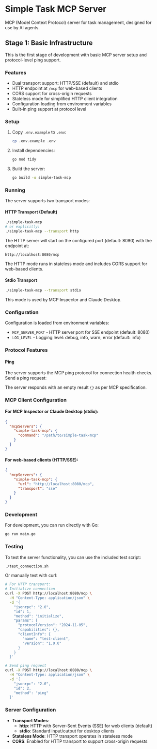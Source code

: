 # Simple Task MCP Server

MCP (Model Context Protocol) server for task management, designed for use by AI agents.

## Stage 1: Basic Infrastructure

This is the first stage of development with basic MCP server setup and protocol-level ping support.

### Features

- Dual transport support: HTTP/SSE (default) and stdio
- HTTP endpoint at `/mcp` for web-based clients
- CORS support for cross-origin requests
- Stateless mode for simplified HTTP client integration
- Configuration loading from environment variables
- Built-in ping support at protocol level

### Setup

1. Copy `.env.example` to `.env`:
   ```bash
   cp .env.example .env
   ```

2. Install dependencies:
   ```bash
   go mod tidy
   ```

3. Build the server:
   ```bash
   go build -o simple-task-mcp
   ```

### Running

The server supports two transport modes:

#### HTTP Transport (Default)
```bash
./simple-task-mcp
# or explicitly:
./simple-task-mcp --transport http
```

The HTTP server will start on the configured port (default: 8080) with the endpoint at:
```
http://localhost:8080/mcp
```

The HTTP mode runs in stateless mode and includes CORS support for web-based clients.

#### Stdio Transport
```bash
./simple-task-mcp --transport stdio
```

This mode is used by MCP Inspector and Claude Desktop.

### Configuration

Configuration is loaded from environment variables:

- `MCP_SERVER_PORT` - HTTP server port for SSE endpoint (default: 8080)
- `LOG_LEVEL` - Logging level: debug, info, warn, error (default: info)

### Protocol Features

#### Ping
The server supports the MCP ping protocol for connection health checks. Send a ping request:

The server responds with an empty result `{}` as per MCP specification.

### MCP Client Configuration

#### For MCP Inspector or Claude Desktop (stdio):
```json
{
  "mcpServers": {
    "simple-task-mcp": {
      "command": "/path/to/simple-task-mcp"
    }
  }
}
```

#### For web-based clients (HTTP/SSE):
```json
{
  "mcpServers": {
    "simple-task-mcp": {
      "url": "http://localhost:8080/mcp",
      "transport": "sse"
    }
  }
}
```

### Development

For development, you can run directly with Go:
```bash
go run main.go
```

### Testing

To test the server functionality, you can use the included test script:

```bash
./test_connection.sh
```

Or manually test with curl:

```bash
# For HTTP transport:
# Initialize connection
curl -X POST http://localhost:8080/mcp \
  -H "Content-Type: application/json" \
  -d '{
    "jsonrpc": "2.0",
    "id": 1,
    "method": "initialize",
    "params": {
      "protocolVersion": "2024-11-05",
      "capabilities": {},
      "clientInfo": {
        "name": "test-client",
        "version": "1.0.0"
      }
    }
  }'

# Send ping request
curl -X POST http://localhost:8080/mcp \
  -H "Content-Type: application/json" \
  -d '{
    "jsonrpc": "2.0",
    "id": 2,
    "method": "ping"
  }'
```

### Server Configuration

- **Transport Modes**:
  - **http**: HTTP with Server-Sent Events (SSE) for web clients (default)
  - **stdio**: Standard input/output for desktop clients
- **Stateless Mode**: HTTP transport operates in stateless mode
- **CORS**: Enabled for HTTP transport to support cross-origin requests
